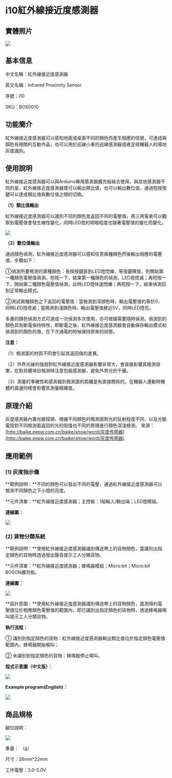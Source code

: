 # i10紅外線接近度感測器

## 實體照片

![](../.gitbook/assets/boson-zhi-neng-hui-du-chuan-gan-qi-shi-wu-tu-pian.jpg)

## 基本信息

中文名稱：紅外線接近度感測器

英文名稱：Infrared Proximity Sensor

序號：i10

SKU：BOS0010

## 功能簡介

紅外線接近度感測器可以感知地面或桌面不同的顏色而產生相應的信號，可達成與顏色有相關的互動作品，也可以用於巡線小車的巡線感測器或者足球機器人的場地灰度識別。

## 使用說明

紅外線接近度感測器可以與Arduino專用感測器擴充板結合使用，與其他感測器不同的是，紅外線接近度感測器既可以輸出類比值，也可以輸出數位值，通過短按按鍵可以達成類比值與數位值之間的切換。

**（1）類比值輸出**

紅外線接近度感測器可以識別不同的顏色並返回不同的電壓值，用三用電表可以觀察到電壓值會發生線性變化，同時LED燈的明暗程度也隨著電壓值的變化而變化。

![](../.gitbook/assets/boson-zhi-neng-hui-du-chuan-gan-qi-shi-yong-shuo-ming-1.png)

**（2）數位值輸出**

通過顏色偵測，紅外線接近度感測器可以感知任意兩種顏色然後輸出相應的電壓值，步驟如下：

①偵測所要檢測的兩種顏色：長按按鍵直到LED燈閃爍，等按鍵釋放，則開始第一種顏色電壓值偵測。短按一下，結束第一種顏色的偵測，LED燈熄滅；再短按一下，開始第二種顏色電壓值偵測，此時LED燈快速閃爍；再短按一下，結束偵測回到正常輸出模式。

②測試兩種顏色之下返回的電壓值：當檢測到深顏色時，輸出電壓值約等於0，同時LED燈熄滅；當檢測到淺顏色時，輸出電壓值接近5V，同時LED燈亮。

多重的顏色偵測方式可達成一次偵測多次使用，亦可根據需要隨時偵測。偵測到的顏色具有斷電保持特性，即斷電之後，紅外線接近度感測器會自動保存輸出模式和偵測到的顏色的值，在下次通電的時候保持原來的狀態。

**注意：**

（1）檢測面的材質不同會引起其返回值的差異。

（2）外界光線的強弱對紅外線接近度感測器影響非常大，會直接影響其檢測效果，在對具體項目檢測時注意包裝感測器，避免外界光的干擾。

（3）測量的準確性和感測器到檢測面的距離是有直接關係的。在機器人運動時機體的震盪同樣會影響其測量精確度。

## 原理介紹

灰度感測器內置光敏探頭，根據不同顏色的檢測面對光的反射程度不同、以及光敏電阻對不同檢測面返回的光的阻值也不同的原理進行顏色深淺檢測。 來源：[http://baike.eepw.com.cn/baike/show/word/灰度传感器](http://baike.eepw.com.cn/baike/show/word/灰度传感器)

## 應用範例

### \(1\) 灰度指示儀

**範例說明：**不同的顏色可以發出不同的電壓，通過紅外線接近度感測器可以檢測不同顏色之下小燈的亮度。

**元件清單：**紅外線接近度感測器；主控板：1組輸入/輸出端；LED燈模組。

**連線圖：**

![](../.gitbook/assets/boson-zhi-neng-hui-du-chuan-gan-qi-ying-yong-yang-li-1-lian-xian-tu.png)

### \(2\) 貨物分類系統

**範例說明：**使用紅外線接近度感測器識別傳送帶上的貨物顏色，當識別出指定顏色的貨物時透過發出聲音提示工人分類貨物。

**元件清單：**紅外線接近度感測器；蜂鳴器模組；Micro:bit；Micro:bit BOSON擴充板。

**連線圖：**

![](../.gitbook/assets/boson-zhi-neng-hui-du-chuan-gan-qi-ying-yong-yang-li-2-lian-xian-tu.png)

**設計意圖：**使用紅外線接近度感測器識別傳送帶上的貨物顏色，當測得的電壓值位於相應顏色電壓值的範圍內，即已識別出指定顏色的貨物時，透過蜂鳴器鳴叫提示工人分類貨物。

**執行流程：**

① 識別到指定顏色的貨物：紅外線接近度感測器輸出類比值位於指定顏色電壓值範圍內，蜂鳴器開始鳴叫；

② 未識別到指定顏色的貨物：蜂鳴器停止鳴叫。

**程式示意圖（中文版）：**

![](../.gitbook/assets/boson-zhi-neng-hui-du-chuan-gan-qi-ying-yong-yang-li-2-cheng-xu-shi-yi-tu-zhong-wen-ban.png)

**Example program(English)：**

![](../.gitbook/assets/boson-zhi-neng-hui-du-chuan-gan-qi-ying-yong-yang-li-2-cheng-xu-shi-yi-tu-ying-wen-ban.png)

## 商品規格

腳位說明：

![](../.gitbook/assets/boson-zhi-neng-hui-du-chuan-gan-qi-yin-jiao-shuo-ming.png)

重量： （g）

尺寸：26mm\*22mm

工作電壓：3.0-5.0V

